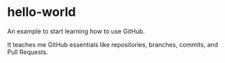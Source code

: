 # hello-world
An example to start learning how to use GitHub.

It teaches me GitHub essentials like repositories, branches, commits, and Pull Requests.
